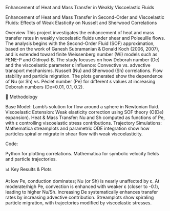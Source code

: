 Enhancement of Heat and Mass Transfer in Weakly Viscoelastic Fluids

Enhancement of Heat and Mass Transfer in Second-Order and Viscoelastic Fluids: Effects of Weak Elasticity on Nusselt and Sherwood Correlations

Overview
This project investigates the enhancement of heat and mass transfer rates in weakly viscoelastic fluids under shear and Poiseuille flows. The analysis begins with the Second-Order Fluid (SOF) approximation, based on the work of Ganesh Subramanian & Donald Koch (2006, 2007), and is extended toward finite Weissenberg number (Wi) models such as FENE-P and Oldroyd-B.
The study focuses on how Deborah number (De) and the viscoelastic parameter ε influence:
Convective vs. advective transport mechanisms.
Nusselt (Nu) and Sherwood (Sh) correlations.
Flow stability and particle migration.
The plots generated show the dependence of Nu (or Sh) vs. Péclet number (Pe) for different ε values at increasing Deborah numbers (De=0.01, 0.1, 0.2).

🔬 Methodology

Base Model: Lamb’s solution for flow around a sphere in Newtonian fluid.
Viscoelastic Extension: Weak elasticity correction using SOF theory (O(De) expansion).
Heat & Mass Transfer: Nu and Sh computed as functions of Pe, with ε controlling viscoelastic stress contributions.
Trajectory Simulations: Mathematica streamplots and parametric ODE integration show how particles spiral or migrate in shear flow with weak viscoelasticity.

Code:

Python for plotting correlations.
Mathematica for symbolic velocity fields and particle trajectories.

📊 Key Results & Plots

At low Pe, conduction dominates; Nu (or Sh) is nearly unaffected by ε.
At moderate/high Pe, convection is enhanced with weaker ε (closer to -0.1), leading to higher Nu/Sh.
Increasing De systematically enhances transfer rates by increasing advective contribution.
Streamplots show spiraling particle migration, with trajectories modified by viscoelastic stresses.

